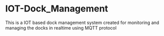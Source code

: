 # IOT-Dock_Management
This is a IOT based dock management system created for monitoring and managing the docks in realtime using MQTT protocol
